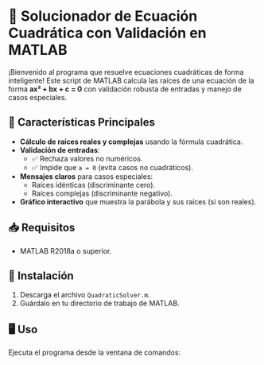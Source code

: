 # 🧮 Solucionador de Ecuación Cuadrática con Validación en MATLAB

¡Bienvenido al programa que resuelve ecuaciones cuadráticas de forma inteligente! Este script de MATLAB calcula las raíces de una ecuación de la forma **ax² + bx + c = 0** con validación robusta de entradas y manejo de casos especiales.

## 🌟 Características Principales
- **Cálculo de raíces reales y complejas** usando la fórmula cuadrática.
- **Validación de entradas**:
  - ✅ Rechaza valores no numéricos.
  - ✅ Impide que `a = 0` (evita casos no cuadráticos).
- **Mensajes claros** para casos especiales:
  - Raíces idénticas (discriminante cero).
  - Raíces complejas (discriminante negativo).
- **Gráfico interactivo** que muestra la parábola y sus raíces (si son reales).

## 📥 Requisitos
- MATLAB R2018a o superior.

## 🚀 Instalación
1. Descarga el archivo `QuadraticSolver.m`.
2. Guárdalo en tu directorio de trabajo de MATLAB.

## 🖥️ Uso
Ejecuta el programa desde la ventana de comandos: